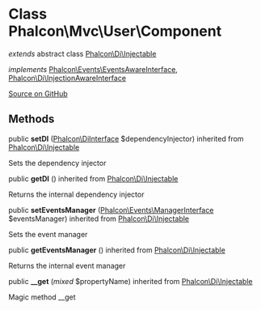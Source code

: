 # Class **Phalcon\\Mvc\\User\\Component**

*extends* abstract class [Phalcon\Di\Injectable](/en/3.1.2/api/Phalcon_Di_Injectable)

*implements* [Phalcon\Events\EventsAwareInterface](/en/3.1.2/api/Phalcon_Events_EventsAwareInterface), [Phalcon\Di\InjectionAwareInterface](/en/3.1.2/api/Phalcon_Di_InjectionAwareInterface)

<a href="https://github.com/phalcon/cphalcon/blob/master/phalcon/mvc/user/component.zep" class="btn btn-default btn-sm">Source on GitHub</a>

## Methods

public **setDI** ([Phalcon\DiInterface](/en/3.1.2/api/Phalcon_DiInterface) $dependencyInjector) inherited from [Phalcon\Di\Injectable](/en/3.1.2/api/Phalcon_Di_Injectable)

Sets the dependency injector

public **getDI** () inherited from [Phalcon\Di\Injectable](/en/3.1.2/api/Phalcon_Di_Injectable)

Returns the internal dependency injector

public **setEventsManager** ([Phalcon\Events\ManagerInterface](/en/3.1.2/api/Phalcon_Events_ManagerInterface) $eventsManager) inherited from [Phalcon\Di\Injectable](/en/3.1.2/api/Phalcon_Di_Injectable)

Sets the event manager

public **getEventsManager** () inherited from [Phalcon\Di\Injectable](/en/3.1.2/api/Phalcon_Di_Injectable)

Returns the internal event manager

public **__get** (*mixed* $propertyName) inherited from [Phalcon\Di\Injectable](/en/3.1.2/api/Phalcon_Di_Injectable)

Magic method __get